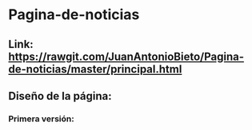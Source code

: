 # Pagina-de-noticias
## Link: https://rawgit.com/JuanAntonioBieto/Pagina-de-noticias/master/principal.html


## Diseño de la página:

### Primera versión:
